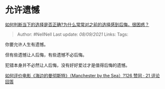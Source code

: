 # 允许遗憾
[如何判断当下的选择是否正确?为什么常常对之前的选择感到后悔，很困惑？](https://www.zhihu.com/question/472210725/answer/2108768226)

> Author: #NellNell 
> Last update: *08/09/2021* 
> Links:
> Tags: 

你要允许人生有遗憾。

但有些遗憾让人后悔，有些遗憾不必后悔。

犯错本身并不必然让人后悔，没有好好爱过才是值得后悔的遗憾。

[如何评价电影《海边的曼彻斯特》（Manchester by the Sea）?126 赞同 · 21 评论回答](https://www.zhihu.com/question/53523367/answer/751676961)